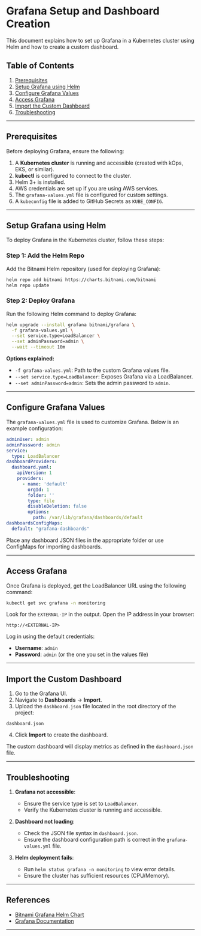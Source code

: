 # Grafana Setup and Dashboard Creation

This document explains how to set up Grafana in a Kubernetes cluster using Helm and how to create a custom dashboard.

## Table of Contents
1. [Prerequisites](#prerequisites)
2. [Setup Grafana using Helm](#setup-grafana-using-helm)
3. [Configure Grafana Values](#configure-grafana-values)
4. [Access Grafana](#access-grafana)
5. [Import the Custom Dashboard](#import-the-custom-dashboard)
6. [Troubleshooting](#troubleshooting)

---

## Prerequisites

Before deploying Grafana, ensure the following:

1. A **Kubernetes cluster** is running and accessible (created with kOps, EKS, or similar).
2. **kubectl** is configured to connect to the cluster.
3. Helm 3+ is installed.
4. AWS credentials are set up if you are using AWS services.
5. The `grafana-values.yml` file is configured for custom settings.
6. A `kubeconfig` file is added to GitHub Secrets as `KUBE_CONFIG`.

---

## Setup Grafana using Helm

To deploy Grafana in the Kubernetes cluster, follow these steps:

### Step 1: Add the Helm Repo
Add the Bitnami Helm repository (used for deploying Grafana):

```bash
helm repo add bitnami https://charts.bitnami.com/bitnami
helm repo update
```

### Step 2: Deploy Grafana
Run the following Helm command to deploy Grafana:

```bash
helm upgrade --install grafana bitnami/grafana \
  -f grafana-values.yml \
  --set service.type=LoadBalancer \
  --set adminPassword=admin \
  --wait --timeout 10m
```

**Options explained:**
- `-f grafana-values.yml`: Path to the custom Grafana values file.
- `--set service.type=LoadBalancer`: Exposes Grafana via a LoadBalancer.
- `--set adminPassword=admin`: Sets the admin password to `admin`.

---

## Configure Grafana Values

The `grafana-values.yml` file is used to customize Grafana. Below is an example configuration:

```yaml
adminUser: admin
adminPassword: admin
service:
  type: LoadBalancer
dashboardProviders:
  dashboard.yaml:
    apiVersion: 1
    providers:
      - name: 'default'
        orgId: 1
        folder: ''
        type: file
        disableDeletion: false
        options:
          path: /var/lib/grafana/dashboards/default
dashboardsConfigMaps:
  default: "grafana-dashboards"
```

Place any dashboard JSON files in the appropriate folder or use ConfigMaps for importing dashboards.

---

## Access Grafana

Once Grafana is deployed, get the LoadBalancer URL using the following command:

```bash
kubectl get svc grafana -n monitoring
```

Look for the `EXTERNAL-IP` in the output. Open the IP address in your browser:

```
http://<EXTERNAL-IP>
```

Log in using the default credentials:
- **Username**: `admin`
- **Password**: `admin` (or the one you set in the values file)

---

## Import the Custom Dashboard

1. Go to the Grafana UI.
2. Navigate to **Dashboards** → **Import**.
3. Upload the `dashboard.json` file located in the root directory of the project:

```
dashboard.json
```

4. Click **Import** to create the dashboard.

The custom dashboard will display metrics as defined in the `dashboard.json` file.

---

## Troubleshooting

1. **Grafana not accessible**:
   - Ensure the service type is set to `LoadBalancer`.
   - Verify the Kubernetes cluster is running and accessible.

2. **Dashboard not loading**:
   - Check the JSON file syntax in `dashboard.json`.
   - Ensure the dashboard configuration path is correct in the `grafana-values.yml` file.

3. **Helm deployment fails**:
   - Run `helm status grafana -n monitoring` to view error details.
   - Ensure the cluster has sufficient resources (CPU/Memory).

---

## References
- [Bitnami Grafana Helm Chart](https://bitnami.com/stack/grafana/helm)
- [Grafana Documentation](https://grafana.com/docs/)

---


